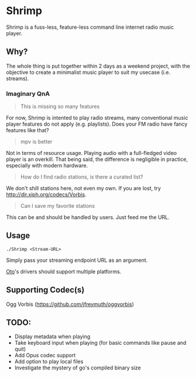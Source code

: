# Shrimp

Shrimp is a fuss-less, feature-less command line internet radio music player.

## Why?

The whole thing is put together within 2 days as a weekend project, with the objective to create a minimalist music player to suit my usecase (i.e. streams).

### Imaginary QnA

> This is missing so many features

For now, Shrimp is intented to play radio streams, many conventional music player features do not apply (e.g. playlists). Does your FM radio have fancy features like that?

> mpv is better

Not in terms of resource usage. Playing audio with a full-fledged video player is an overkill. That being said, the difference is negligible in practice, especially with modern hardware.

> How do I find radio stations, is there a curated list?

We don't shill stations here, not even my own. If you are lost, try http://dir.xiph.org/codecs/Vorbis.

> Can I save my favorite stations

This can be and should be handled by users. Just feed me the URL.

## Usage

`./Shrimp <Stream-URL>`

Simply pass your streaming endpoint URL as an argument.

[Oto](https://github.com/ebitengine/oto)'s drivers should support multiple platforms.

## Supporting Codec(s)
Ogg Vorbis (https://github.com/jfreymuth/oggvorbis)

## TODO:
- Display metadata when playing
- Take keyboard input when playing (for basic commands like pause and quit)
- Add Opus codec support
- Add option to play local files
- Investigate the mystery of go's compiled binary size
